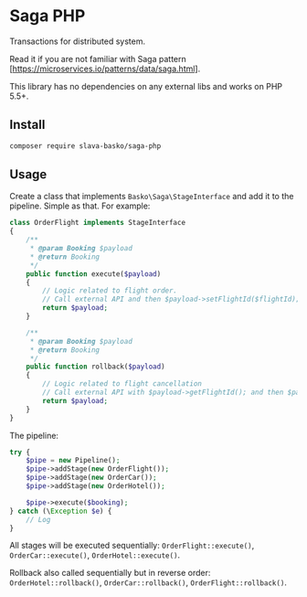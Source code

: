 # Saga PHP

Transactions for distributed system.

Read it if you are not familiar with Saga pattern [https://microservices.io/patterns/data/saga.html].

This library has no dependencies on any external libs and works on PHP 5.5+.

## Install

```bash
composer require slava-basko/saga-php
```

## Usage
Create a class that implements `Basko\Saga\StageInterface` and add it to the pipeline. Simple as that.
For example:
```php
class OrderFlight implements StageInterface
{
    /**
     * @param Booking $payload
     * @return Booking
     */
    public function execute($payload)
    {
        // Logic related to flight order.
        // Call external API and then $payload->setFlightId($flightId);
        return $payload;
    }

    /**
     * @param Booking $payload
     * @return Booking
     */
    public function rollback($payload)
    {
        // Logic related to flight cancellation
        // Call external API with $payload->getFlightId(); and then $payload->resetFlightId();
        return $payload;
    }
}
```
The pipeline:
```php
try {
    $pipe = new Pipeline();
    $pipe->addStage(new OrderFlight());
    $pipe->addStage(new OrderCar());
    $pipe->addStage(new OrderHotel());

    $pipe->execute($booking);
} catch (\Exception $e) {
    // Log
}
```
All stages will be executed sequentially: `OrderFlight::execute()`, `OrderCar::execute()`, `OrderHotel::execute()`.

Rollback also called sequentially but in reverse order: `OrderHotel::rollback()`, `OrderCar::rollback()`, `OrderFlight::rollback()`.